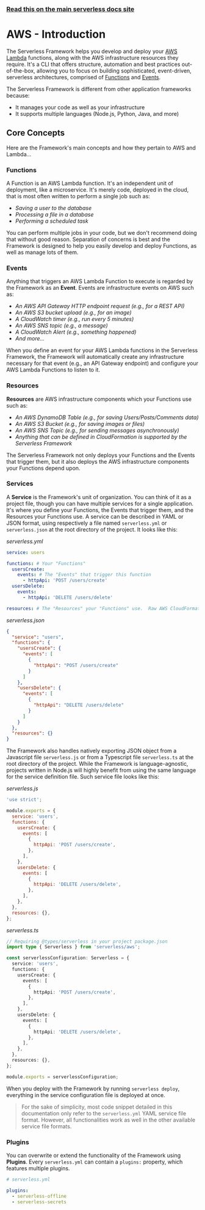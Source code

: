 <!--
title: Serverless Framework - AWS Lambda Guide - Introduction
menuText: Intro
menuOrder: 1
description: An introduction to using AWS and AWS Lambda with the Serverless Framework.
layout: Doc
-->

<!-- DOCS-SITE-LINK:START automatically generated  -->

### [Read this on the main serverless docs site](https://www.serverless.com/framework/docs/providers/aws/guide/intro)

<!-- DOCS-SITE-LINK:END -->

# AWS - Introduction

The Serverless Framework helps you develop and deploy your [AWS Lambda](https://serverless.com/aws-lambda/) functions, along with the AWS infrastructure resources they require. It's a CLI that offers structure, automation and best practices out-of-the-box, allowing you to focus on building sophisticated, event-driven, serverless architectures, comprised of [Functions](#functions) and [Events](#events).

The Serverless Framework is different from other application frameworks because:

- It manages your code as well as your infrastructure
- It supports multiple languages (Node.js, Python, Java, and more)

## Core Concepts

Here are the Framework's main concepts and how they pertain to AWS and Lambda...

### Functions

A Function is an AWS Lambda function. It's an independent unit of deployment, like a microservice. It's merely code, deployed in the cloud, that is most often written to perform a single job such as:

- _Saving a user to the database_
- _Processing a file in a database_
- _Performing a scheduled task_

You can perform multiple jobs in your code, but we don't recommend doing that without good reason. Separation of concerns is best and the Framework is designed to help you easily develop and deploy Functions, as well as manage lots of them.

### Events

Anything that triggers an AWS Lambda Function to execute is regarded by the Framework as an **Event**. Events are infrastructure events on AWS such as:

- _An AWS API Gateway HTTP endpoint request (e.g., for a REST API)_
- _An AWS S3 bucket upload (e.g., for an image)_
- _A CloudWatch timer (e.g., run every 5 minutes)_
- _An AWS SNS topic (e.g., a message)_
- _A CloudWatch Alert (e.g., something happened)_
- _And more..._

When you define an event for your AWS Lambda functions in the Serverless Framework, the Framework will automatically create any infrastructure necessary for that event (e.g., an API Gateway endpoint) and configure your AWS Lambda Functions to listen to it.

### Resources

**Resources** are AWS infrastructure components which your Functions use such as:

- _An AWS DynamoDB Table (e.g., for saving Users/Posts/Comments data)_
- _An AWS S3 Bucket (e.g., for saving images or files)_
- _An AWS SNS Topic (e.g., for sending messages asynchronously)_
- _Anything that can be defined in CloudFormation is supported by the Serverless Framework_

The Serverless Framework not only deploys your Functions and the Events that trigger them, but it also deploys the AWS infrastructure components your Functions depend upon.

### Services

A **Service** is the Framework's unit of organization. You can think of it as a project file, though you can have multiple services for a single application. It's where you define your Functions, the Events that trigger them, and the Resources your Functions use. A service can be described in YAML or JSON format, using respectively a file named `serverless.yml` or `serverless.json` at the root directory of the project. It looks like this:

_serverless.yml_

```yml
service: users

functions: # Your "Functions"
  usersCreate:
    events: # The "Events" that trigger this function
      - httpApi: 'POST /users/create'
  usersDelete:
    events:
      - httpApi: 'DELETE /users/delete'

resources: # The "Resources" your "Functions" use.  Raw AWS CloudFormation goes in here.
```

_serverless.json_

```json
{
  "service": "users",
  "functions": {
    "usersCreate": {
      "events": [
        {
          "httpApi": "POST /users/create"
        }
      ]
    },
    "usersDelete": {
      "events": [
        {
          "httpApi": "DELETE /users/delete"
        }
      ]
    }
  },
  "resources": {}
}
```

The Framework also handles natively exporting JSON object from a Javascript file `serverless.js` or from a Typescript file `serverless.ts` at the root directory of the project. While the Framework is language-agnostic, projects written in Node.js will highly benefit from using the same language for the service definition file. Such service file looks like this:

_serverless.js_

```js
'use strict';

module.exports = {
  service: 'users',
  functions: {
    usersCreate: {
      events: [
        {
          httpApi: 'POST /users/create',
        },
      ],
    },
    usersDelete: {
      events: [
        {
          httpApi: 'DELETE /users/delete',
        },
      ],
    },
  },
  resources: {},
};
```

_serverless.ts_

```ts
// Requiring @types/serverless in your project package.json
import type { Serverless } from 'serverless/aws';

const serverlessConfiguration: Serverless = {
  service: 'users',
  functions: {
    usersCreate: {
      events: [
        {
          httpApi: 'POST /users/create',
        },
      ],
    },
    usersDelete: {
      events: [
        {
          httpApi: 'DELETE /users/delete',
        },
      ],
    },
  },
  resources: {},
};

module.exports = serverlessConfiguration;
```

When you deploy with the Framework by running `serverless deploy`, everything in the service configuration file is deployed at once.

> For the sake of simplicity, most code snippet detailed in this documentation only refer to the `serverless.yml` YAML service file format. However, all functionalities work as well in the other available service file formats.

### Plugins

You can overwrite or extend the functionality of the Framework using **Plugins**. Every `serverless.yml` can contain a `plugins:` property, which features multiple plugins.

```yml
# serverless.yml

plugins:
  - serverless-offline
  - serverless-secrets
```
